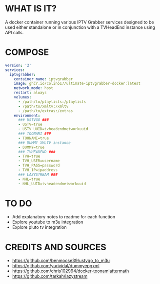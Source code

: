 # WHAT IS IT?

A docker container running various IPTV Grabber services designed to be used either standalone or in conjunction with a TVHeadEnd instance using API calls.

# COMPOSE

```yaml
version: '2'
services:
  iptvgrabber:
    container_name: iptvgrabber
    image: ghcr.io/colino17/ultimate-iptvgrabber-docker:latest
    network_mode: host
    restart: always
    volumes:
      - /path/to/playlists:/playlists
      - /path/to/xmltv:/xmltv
      - /path/to/extras:/extras
    environment:
      ### USTVGO ###
      - USTV=true
      - USTV_UUID=tvheadendnetworkuuid
      ### TOONAMI ###
      - TOONAMI=true
      ### DUMMY XMLTV instance
      - DUMMY=true
      ### TVHEADEND ###
      - TVH=true
      - TVH_USER=username
      - TVH_PASS=password
      - TVH_IP=ipaddress
      ### LAZYSTREAM ###
      - NHL=true
      - NHL_UUID=tvheadendnetworkuuid
```

# TO DO

- Add explanatory notes to readme for each function
- Explore youtube to m3u integration
- Explore pluto tv integration

# CREDITS AND SOURCES

- https://github.com/benmoose39/ustvgo_to_m3u
- https://github.com/yurividal/dummyepgxml
- https://github.com/chris102994/docker-toonamiaftermath
- https://github.com/tarkah/lazystream
